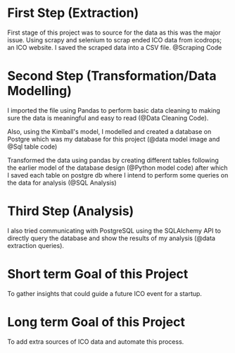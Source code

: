 # First Step (Extraction)
First stage of this project was to source for the data as this was the major issue. Using scrapy and selenium to scrap ended ICO data from icodrops; an ICO website. I saved the scraped data into a CSV file. @Scraping Code

# Second Step (Transformation/Data Modelling)
I imported the file using Pandas to perform basic data cleaning to making sure the data is meaningful and easy to read (@Data Cleaning Code). 

Also, using the Kimball's model, I modelled and created a database on Postgre which was my database for this project (@data model image and @Sql table code)

Transformed the data using pandas by creating different tables following the earlier model of the database design (@Python model code) after which I saved each table on postgre db where I intend to perform some queries on the data for analysis (@SQL Analysis)

# Third Step (Analysis)
I also tried communicating with PostgreSQL using the SQLAlchemy API to directly query the database and show the results of my analysis (@data extraction queries).

# Short term Goal of this Project
To gather insights that could guide a future ICO event for a startup.

# Long term Goal of this Project
To add extra sources of ICO data and automate this process.
